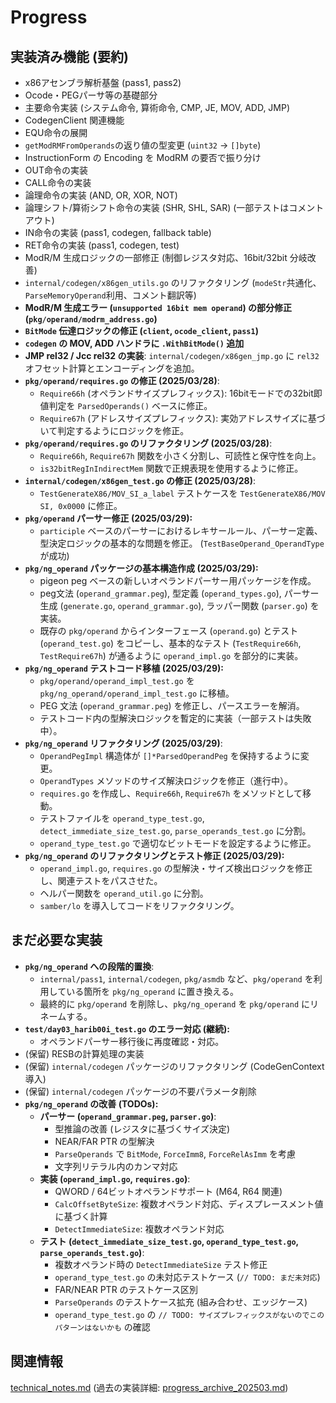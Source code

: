# Progress

## 実装済み機能 (要約)
- x86アセンブラ解析基盤 (pass1, pass2)
- Ocode・PEGパーサ等の基礎部分
- 主要命令実装 (システム命令, 算術命令, CMP, JE, MOV, ADD, JMP)
- CodegenClient 関連機能
- EQU命令の展開
- `getModRMFromOperands`の返り値の型変更 (`uint32` -> `[]byte`)
- InstructionForm の Encoding を ModRM の要否で振り分け
- OUT命令の実装
- CALL命令の実装
- 論理命令の実装 (AND, OR, XOR, NOT)
- 論理シフト/算術シフト命令の実装 (SHR, SHL, SAR) (一部テストはコメントアウト)
- IN命令の実装 (pass1, codegen, fallback table)
- RET命令の実装 (pass1, codegen, test)
- ModR/M 生成ロジックの一部修正 (制御レジスタ対応、16bit/32bit 分岐改善)
- `internal/codegen/x86gen_utils.go` のリファクタリング (`modeStr`共通化、`ParseMemoryOperand`利用、コメント翻訳等)
- **ModR/M 生成エラー (`unsupported 16bit mem operand`) の部分修正 (`pkg/operand/modrm_address.go`)**
- **`BitMode` 伝達ロジックの修正 (`client`, `ocode_client`, `pass1`)**
- **`codegen` の MOV, ADD ハンドラに `.WithBitMode()` 追加**
- **JMP rel32 / Jcc rel32 の実装**: `internal/codegen/x86gen_jmp.go` に `rel32` オフセット計算とエンコーディングを追加。
- **`pkg/operand/requires.go` の修正 (2025/03/28)**:
    - `Require66h` (オペランドサイズプレフィックス): 16bitモードでの32bit即値判定を `ParsedOperands()` ベースに修正。
    - `Require67h` (アドレスサイズプレフィックス): 実効アドレスサイズに基づいて判定するようにロジックを修正。
- **`pkg/operand/requires.go` のリファクタリング (2025/03/28)**:
    - `Require66h`, `Require67h` 関数を小さく分割し、可読性と保守性を向上。
    - `is32bitRegInIndirectMem` 関数で正規表現を使用するように修正。
- **`internal/codegen/x86gen_test.go` の修正 (2025/03/28)**:
    - `TestGenerateX86/MOV_SI_a_label` テストケースを `TestGenerateX86/MOV SI, 0x0000` に修正。
- **`pkg/operand` パーサー修正 (2025/03/29):**
    - `participle` ベースのパーサーにおけるレキサールール、パーサー定義、型決定ロジックの基本的な問題を修正。 (`TestBaseOperand_OperandType` が成功)
- **`pkg/ng_operand` パッケージの基本構造作成 (2025/03/29):**
    - pigeon peg ベースの新しいオペランドパーサー用パッケージを作成。
    - peg文法 (`operand_grammar.peg`), 型定義 (`operand_types.go`), パーサー生成 (`generate.go`, `operand_grammar.go`), ラッパー関数 (`parser.go`) を実装。
    - 既存の `pkg/operand` からインターフェース (`operand.go`) とテスト (`operand_test.go`) をコピーし、基本的なテスト (`TestRequire66h`, `TestRequire67h`) が通るように `operand_impl.go` を部分的に実装。
- **`pkg/ng_operand` テストコード移植 (2025/03/29):**
    - `pkg/operand/operand_impl_test.go` を `pkg/ng_operand/operand_impl_test.go` に移植。
    - PEG 文法 (`operand_grammar.peg`) を修正し、パースエラーを解消。
    - テストコード内の型解決ロジックを暫定的に実装（一部テストは失敗中）。
- **`pkg/ng_operand` リファクタリング (2025/03/29)**:
    - `OperandPegImpl` 構造体が `[]*ParsedOperandPeg` を保持するように変更。
    - `OperandTypes` メソッドのサイズ解決ロジックを修正（進行中）。
    - `requires.go` を作成し、`Require66h`, `Require67h` をメソッドとして移動。
    - テストファイルを `operand_type_test.go`, `detect_immediate_size_test.go`, `parse_operands_test.go` に分割。
    - `operand_type_test.go` で適切なビットモードを設定するように修正。
- **`pkg/ng_operand` のリファクタリングとテスト修正 (2025/03/29):**
    - `operand_impl.go`, `requires.go` の型解決・サイズ検出ロジックを修正し、関連テストをパスさせた。
    - ヘルパー関数を `operand_util.go` に分割。
    - `samber/lo` を導入してコードをリファクタリング。

## まだ必要な実装
- **`pkg/ng_operand` への段階的置換**:
    - `internal/pass1`, `internal/codegen`, `pkg/asmdb` など、`pkg/operand` を利用している箇所を `pkg/ng_operand` に置き換える。
    - 最終的に `pkg/operand` を削除し、`pkg/ng_operand` を `pkg/operand` にリネームする。
- **`test/day03_harib00i_test.go` のエラー対応 (継続):**
    - オペランドパーサー移行後に再度確認・対応。
- (保留) RESBの計算処理の実装
- (保留) `internal/codegen` パッケージのリファクタリング (CodeGenContext 導入)
- (保留) `internal/codegen` パッケージの不要パラメータ削除
- **`pkg/ng_operand` の改善 (TODOs):**
    - **パーサー (`operand_grammar.peg`, `parser.go`)**:
        - 型推論の改善 (レジスタに基づくサイズ決定)
        - NEAR/FAR PTR の型解決
        - `ParseOperands` で `BitMode`, `ForceImm8`, `ForceRelAsImm` を考慮
        - 文字列リテラル内のカンマ対応
    - **実装 (`operand_impl.go`, `requires.go`)**:
        - QWORD / 64ビットオペランドサポート (M64, R64 関連)
        - `CalcOffsetByteSize`: 複数オペランド対応、ディスプレースメント値に基づく計算
        - `DetectImmediateSize`: 複数オペランド対応
    - **テスト (`detect_immediate_size_test.go`, `operand_type_test.go`, `parse_operands_test.go`)**:
        - 複数オペランド時の `DetectImmediateSize` テスト修正
        - `operand_type_test.go` の未対応テストケース (`// TODO: まだ未対応`)
        - FAR/NEAR PTR のテストケース区別
        - `ParseOperands` のテストケース拡充 (組み合わせ、エッジケース)
        - `operand_type_test.go` の `// TODO: サイズプレフィックスがないのでこのパターンはないかも` の確認

## 関連情報
[technical_notes.md](../details/technical_notes.md)
(過去の実装詳細: [progress_archive_202503.md](../archives/progress_archive_202503.md))
